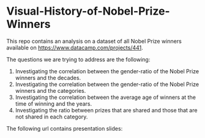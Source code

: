 # Visual-History-of-Nobel-Prize-Winners
This repo contains an analysis on a dataset of all Nobel Prize winners available on https://www.datacamp.com/projects/441. 

The questions we are trying to address are the following: 
1. Investigating the correlation between the gender-ratio of the Nobel Prize winners and the decades.
2. Investigating the correlation between the gender-ratio of the Nobel Prize winners and the categories.
3. Investigating the correlation between the average age of winners at the time of winning and the years.
4. Investigating the ratio between prizes that are shared and those that are not shared in each category.

The following url contains presentation slides: 
